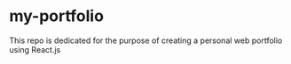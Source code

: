 # my-portfolio
This repo is dedicated for the purpose of creating a personal web portfolio using React.js
